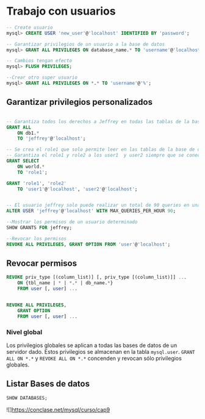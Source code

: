 # Trabajo con usuarios

```SQL
-- Create usuario
mysql> CREATE USER 'new_user'@'localhost' IDENTIFIED BY 'password';

-- Garantizar privilegios de un usuario a la base de datos
mysql> GRANT ALL PRIVILEGES ON database_name.* TO 'username'@'localhost';

-- Cambios tengan efecto
mysql> FLUSH PRIVILEGES;

--Crear otro super usuario
mysql> GRANT ALL PRIVILEGES ON *.* TO 'username'@'%';
```

## Garantizar privilegios personalizados

```SQL

-- Garantiza todos los derechos a Jeffrey en todas las tablas de la base de datos db1, siempre que se conecte desde localhost
GRANT ALL 
	ON db1.* 
	TO 'jeffrey'@'localhost';

-- Se crea el role1 que solo permite leer en las tablas de la base de datos world
-- Garantiza el role1 y role2 a los user1  y user2 siempre que se conecten desde localhost
GRANT SELECT 
	ON world.* 
	TO 'role1';

GRANT 'role1', 'role2' 
	TO 'user1'@'localhost', 'user2'@'localhost';


-- El usuario jeffrey solo puede realizar un total de 90 queries en una hora, autenticado en localhost
ALTER USER 'jeffrey'@'localhost' WITH MAX_QUERIES_PER_HOUR 90;

--Mostrar los permisos de un usuario determinado
SHOW GRANTS FOR jeffrey;

--Revocar los permisos
REVOKE ALL PRIVILEGES, GRANT OPTION FROM 'user'@'localhost';
```

## Revocar permisos

```sql
REVOKE priv_type [(column_list)] [, priv_type [(column_list)]] ...
    ON {tbl_name | * | *.* | db_name.*}
    FROM user [, user] ...


REVOKE ALL PRIVILEGES, 
	GRANT OPTION 
	FROM user [, user] ...

```

### Nivel global

Los privilegios globales se aplican a todas las bases de datos de un servidor dado. Estos privilegios se almacenan en la tabla `mysql.user`. `GRANT ALL ON *.*` y `REVOKE ALL ON *.*` concenden y revocan sólo privilegios globales.

## Listar Bases de datos
```SQL
SHOW DATABASES;
```
 
 ![]<https://conclase.net/mysql/curso/cap9>